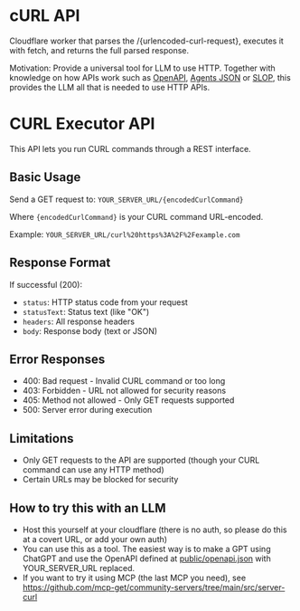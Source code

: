 # cURL API

Cloudflare worker that parses the /{urlencoded-curl-request}, executes it with fetch, and returns the full parsed response.

Motivation: Provide a universal tool for LLM to use HTTP. Together with knowledge on how APIs work such as [OpenAPI](https://github.com/OAI/OpenAPI-Specification), [Agents JSON](https://github.com/wild-card-ai/agents-json) or [SLOP](https://github.com/agnt-gg/slop), this provides the LLM all that is needed to use HTTP APIs.

# CURL Executor API

This API lets you run CURL commands through a REST interface.

## Basic Usage

Send a GET request to:
`YOUR_SERVER_URL/{encodedCurlCommand}`

Where `{encodedCurlCommand}` is your CURL command URL-encoded.

Example: `YOUR_SERVER_URL/curl%20https%3A%2F%2Fexample.com`

## Response Format

If successful (200):

- `status`: HTTP status code from your request
- `statusText`: Status text (like "OK")
- `headers`: All response headers
- `body`: Response body (text or JSON)

## Error Responses

- 400: Bad request - Invalid CURL command or too long
- 403: Forbidden - URL not allowed for security reasons
- 405: Method not allowed - Only GET requests supported
- 500: Server error during execution

## Limitations

- Only GET requests to the API are supported (though your CURL command can use any HTTP method)
- Certain URLs may be blocked for security

## How to try this with an LLM

- Host this yourself at your cloudflare (there is no auth, so please do this at a covert URL, or add your own auth)
- You can use this as a tool. The easiest way is to make a GPT using ChatGPT and use the OpenAPI defined at [public/openapi.json](public/openapi.json) with YOUR_SERVER_URL replaced.
- If you want to try it using MCP (the last MCP you need), see https://github.com/mcp-get/community-servers/tree/main/src/server-curl
